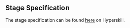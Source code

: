 ## Stage Specification

The stage specification can be found [here](https://hyperskill.org/projects/50/stages/274/implement) on Hyperskill.